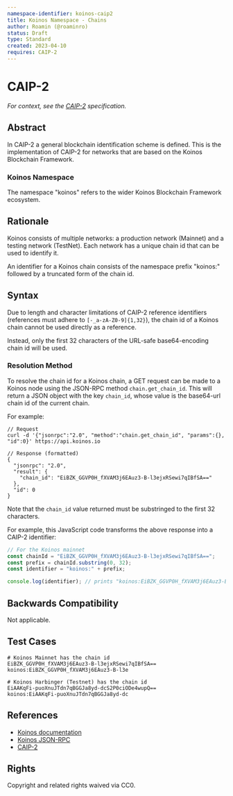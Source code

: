 ```yaml
---
namespace-identifier: koinos-caip2
title: Koinos Namespace - Chains
author: Roamin (@roaminro)
status: Draft
type: Standard
created: 2023-04-10
requires: CAIP-2
---
```


# CAIP-2

*For context, see the [CAIP-2](https://github.com/ChainAgnostic/CAIPs/blob/master/CAIPs/caip-2.md) specification.*

## Abstract

In CAIP-2 a general blockchain identification scheme is defined. This is the
implementation of CAIP-2 for networks that are based on the Koinos Blockchain Framework.

### Koinos Namespace

The namespace "koinos" refers to the wider Koinos Blockchain Framework ecosystem.

## Rationale

Koinos consists of multiple networks: a production network (Mainnet) and a
testing network (TestNet). Each network has
a unique chain id that can be used to identify it.

An identifier for a Koinos chain consists of the namespace prefix "koinos:"
followed by a truncated form of the chain id.

## Syntax

Due to length and character limitations of CAIP-2 reference identifiers
(references must adhere to `[-_a-zA-Z0-9]{1,32}`), the chain id of a Koinos chain cannot be used
directly as a reference.

Instead, only the first 32 characters of the URL-safe base64-encoding chain id will be used.

### Resolution Method

To resolve the chain id for a Koinos chain, a GET request can be
made to a Koinos node using the JSON-RPC method `chain.get_chain_id`. This will return
a JSON object with the key `chain_id`, whose value is the base64-url chain id of the current chain.

For example:

```jsonc
// Request
curl -d '{"jsonrpc":"2.0", "method":"chain.get_chain_id", "params":{}, "id":0}' https://api.koinos.io

// Response (formatted)
{
  "jsonrpc": "2.0",
  "result": {
    "chain_id": "EiBZK_GGVP0H_fXVAM3j6EAuz3-B-l3ejxRSewi7qIBfSA=="
  },
  "id": 0
}
```

Note that the `chain_id` value returned must be substringed to the first 32 characters.

For example, this JavaScript code transforms the above response into a CAIP-2 identifier:

```javascript
// For the Koinos mainnet
const chainId = "EiBZK_GGVP0H_fXVAM3j6EAuz3-B-l3ejxRSewi7qIBfSA==";
const prefix = chainId.substring(0, 32);
const identifier = "koinos:" + prefix;

console.log(identifier); // prints "koinos:EiBZK_GGVP0H_fXVAM3j6EAuz3-B-l3e"

```

## Backwards Compatibility

Not applicable.

## Test Cases

```
# Koinos Mainnet has the chain id
EiBZK_GGVP0H_fXVAM3j6EAuz3-B-l3ejxRSewi7qIBfSA==
koinos:EiBZK_GGVP0H_fXVAM3j6EAuz3-B-l3e

# Koinos Harbinger (Testnet) has the chain id
EiAAKqFi-puoXnuJTdn7qBGGJa8yd-dcS2P0ciODe4wupQ==
koinos:EiAAKqFi-puoXnuJTdn7qBGGJa8yd-dc
```

## References

- [Koinos documentation](https://docs.koinos.io/)
- [Koinos JSON-RPC](https://docs.koinos.io/rpc/json-rpc.html)
- [CAIP-2](https://github.com/ChainAgnostic/CAIPs/blob/master/CAIPs/caip-2.md)

## Rights

Copyright and related rights waived via CC0.
